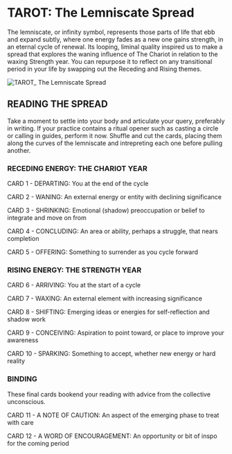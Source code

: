 # TAROT: The Lemniscate Spread

The lemniscate, or infinity symbol, represents those parts of life that ebb and expand subtly, where one energy fades as a new one gains strength, in an eternal cycle of renewal. Its looping, liminal quality inspired us to make a spread that explores the waning influence of The Chariot in relation to the waxing Strength year. You can repurpose it to reflect on any transitional period in your life by swapping out the Receding and Rising themes.

![TAROT_ The Lemniscate Spread](https://github.com/micaelaneus/strength-as-ccoty/assets/5696026/4f373bc6-16a5-46e3-8cb0-d5c5b08f222b)

## READING THE SPREAD

Take a moment to settle into your body and articulate your query, preferably in writing. If your practice contains a ritual opener such as casting a circle or calling in guides, perform it now. Shuffle and cut the cards, placing them along the curves of the lemniscate and intrepreting each one before pulling another.

### RECEDING ENERGY: THE CHARIOT YEAR

CARD 1 - DEPARTING: You at the end of the cycle

CARD 2 - WANING: An external energy or entity with declining significance

CARD 3 - SHRINKING: Emotional (shadow) preoccupation or belief to integrate and move on from

CARD 4 - CONCLUDING: An area or ability, perhaps a struggle, that nears completion

CARD 5 - OFFERING: Something to surrender as you cycle forward

### RISING ENERGY: THE STRENGTH YEAR

CARD 6 - ARRIVING: You at the start of a cycle

CARD 7 - WAXING: An external element with increasing significance

CARD 8 - SHIFTING: Emerging ideas or energies for self-reflection and shadow work

CARD 9 - CONCEIVING: Aspiration to point toward, or place to improve your awareness

CARD 10 - SPARKING: Something to accept, whether new energy or hard reality

### BINDING

These final cards bookend your reading with advice from the collective unconscious.

CARD 11 - A NOTE OF CAUTION: An aspect of the emerging phase to treat with care

CARD 12 - A WORD OF ENCOURAGEMENT: An opportunity or bit of inspo for the coming period
